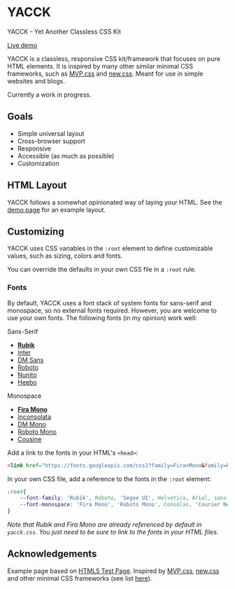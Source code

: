 # YACCK
YACCK - Yet Another Classless CSS Kit  

[Live demo](https://spncrhrstn.github.io/yacck/)  

YACCK is a classless, responsive CSS kit/framework that focuses on pure HTML elements. It is inspired by many other similar minimal CSS frameworks, such as [MVP.css](https://github.com/andybrewer/mvp) and [new.css](https://github.com/xz/new.css). Meant for use in simple websites and blogs.

Currently a work in progress.

## Goals
* Simple universal layout
* Cross-browser support
* Responsive
* Accessible (as much as possible)
* Customization

## HTML Layout
YACCK follows a somewhat opinionated way of laying your HTML. See the [demo page](https://spncrhrstn.github.io/yacck/) for an example layout.

## Customizing
YACCK uses CSS variables in the `:root` element to define customizable values, such as sizing, colors and fonts.  

You can override the defaults in your own CSS file in a `:root` rule. 

### Fonts
By default, YACCK uses a font stack of system fonts for sans-serif and monospace, so no external fonts required. However, you are welcome to use your own fonts. The following fonts (in my opinion) work well:

Sans-Serif
* [**Rubik**](https://fonts.google.com/specimen/Rubik)
* [Inter](https://fonts.google.com/specimen/Inter)
* [DM Sans](https://fonts.google.com/specimen/DM+Sans)
* [Roboto](https://fonts.google.com/specimen/Roboto)
* [Nunito](https://fonts.google.com/specimen/Nunito)
* [Heebo](https://fonts.google.com/specimen/Heebo)

Monospace
* [**Fira Mono**](https://fonts.google.com/specimen/Fira+Mono)
* [Inconsolata](https://fonts.google.com/specimen/Inconsolata)
* [DM Mono](https://fonts.google.com/specimen/DM+Mono)
* [Roboto Mono](https://fonts.google.com/specimen/Roboto+Mono)
* [Cousine](https://fonts.google.com/specimen/Cousine)

Add a link to the fonts in your HTML's `<head>`:

```html
<link href="https://fonts.googleapis.com/css2?family=Fira+Mono&family=Rubik&display=swap" rel="stylesheet">
```

In your own CSS file, add a reference to the fonts in the `:root` element:

```css
:root{
    --font-family: 'Rubik', Roboto, 'Segoe UI', Helvetica, Arial, sans-serif;
    --font-monospace: 'Fira Mono', 'Roboto Mono', Consolas, 'Courier New', Courier, monospace;
}
```

*Note that Rubik and Fira Mono are already referenced by default in `yacck.css`. You just need to be sure to link to the fonts in your HTML files.*

## Acknowledgements
Example page based on [HTML5 Test Page](https://github.com/cbracco/html5-test-page). Inspired by [MVP.css](https://github.com/andybrewer/mvp), [new.css](https://github.com/xz/new.css) and other minimal CSS frameworks (see list [here](https://github.com/dohliam/dropin-minimal-css)).
